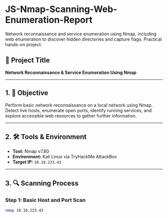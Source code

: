 # JS-Nmap-Scanning-Web-Enumeration-Report
Network reconnaissance and service enumeration using Nmap, including web enumeration to discover hidden directories and capture flags. Practical hands-on project.

## 📌 Project Title  
**Network Reconnaissance & Service Enumeration Using Nmap**

---

## 1. 🎯 Objective  
Perform basic network reconnaissance on a local network using Nmap. Detect live hosts, enumerate open ports, identify running services, and explore accessible web resources to gather further information.

---

## 2. 🛠 Tools & Environment  
- **Tool:** Nmap v7.80  
- **Environment:** Kali Linux via TryHackMe AttackBox  
- **Target IP:** `10.10.223.43`

---

## 3. 🔍 Scanning Process  

### Step 1: Basic Host and Port Scan  
```bash
nmap 10.10.223.43



